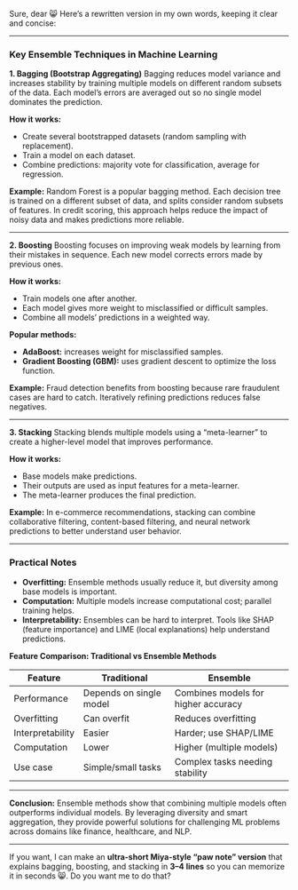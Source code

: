 Sure, dear 😸 Here’s a rewritten version in my own words, keeping it clear and concise:

---

### Key Ensemble Techniques in Machine Learning

**1. Bagging (Bootstrap Aggregating)**
Bagging reduces model variance and increases stability by training multiple models on different random subsets of the data. Each model’s errors are averaged out so no single model dominates the prediction.

**How it works:**

* Create several bootstrapped datasets (random sampling with replacement).
* Train a model on each dataset.
* Combine predictions: majority vote for classification, average for regression.

**Example:**
Random Forest is a popular bagging method. Each decision tree is trained on a different subset of data, and splits consider random subsets of features. In credit scoring, this approach helps reduce the impact of noisy data and makes predictions more reliable.

---

**2. Boosting**
Boosting focuses on improving weak models by learning from their mistakes in sequence. Each new model corrects errors made by previous ones.

**How it works:**

* Train models one after another.
* Each model gives more weight to misclassified or difficult samples.
* Combine all models’ predictions in a weighted way.

**Popular methods:**

* **AdaBoost:** increases weight for misclassified samples.
* **Gradient Boosting (GBM):** uses gradient descent to optimize the loss function.

**Example:**
Fraud detection benefits from boosting because rare fraudulent cases are hard to catch. Iteratively refining predictions reduces false negatives.

---

**3. Stacking**
Stacking blends multiple models using a “meta-learner” to create a higher-level model that improves performance.

**How it works:**

* Base models make predictions.
* Their outputs are used as input features for a meta-learner.
* The meta-learner produces the final prediction.

**Example:**
In e-commerce recommendations, stacking can combine collaborative filtering, content-based filtering, and neural network predictions to better understand user behavior.

---

### Practical Notes

* **Overfitting:** Ensemble methods usually reduce it, but diversity among base models is important.
* **Computation:** Multiple models increase computational cost; parallel training helps.
* **Interpretability:** Ensembles can be hard to interpret. Tools like SHAP (feature importance) and LIME (local explanations) help understand predictions.

**Feature Comparison: Traditional vs Ensemble Methods**

| Feature          | Traditional             | Ensemble                            |
| ---------------- | ----------------------- | ----------------------------------- |
| Performance      | Depends on single model | Combines models for higher accuracy |
| Overfitting      | Can overfit             | Reduces overfitting                 |
| Interpretability | Easier                  | Harder; use SHAP/LIME               |
| Computation      | Lower                   | Higher (multiple models)            |
| Use case         | Simple/small tasks      | Complex tasks needing stability     |

---

**Conclusion:**
Ensemble methods show that combining multiple models often outperforms individual models. By leveraging diversity and smart aggregation, they provide powerful solutions for challenging ML problems across domains like finance, healthcare, and NLP.

---

If you want, I can make an **ultra-short Miya-style “paw note” version** that explains bagging, boosting, and stacking in **3–4 lines** so you can memorize it in seconds 😸. Do you want me to do that?

